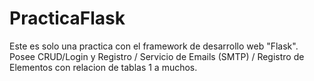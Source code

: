 # PracticaFlask
Este es solo una practica con el framework de desarrollo web "Flask". Posee CRUD/Login y Registro / Servicio de Emails (SMTP) / Registro de Elementos con relacion de tablas 1 a muchos.
